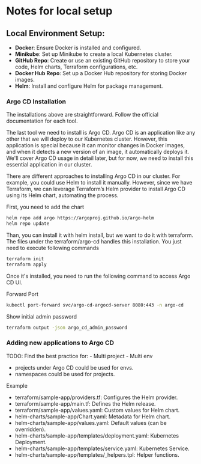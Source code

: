 # Notes for local setup

## Local Environment Setup:

- **Docker**: Ensure Docker is installed and configured.
- **Minikube**: Set up Minikube to create a local Kubernetes cluster.
- **GitHub Repo**: Create or use an existing GitHub repository to store your code, Helm charts, Terraform configurations, etc.
- **Docker Hub Repo**: Set up a Docker Hub repository for storing Docker images.
- **Helm**: Install and configure Helm for package management.

### Argo CD Installation

The installations above are straightforward. Follow the official documentation for each tool.

The last tool we need to install is Argo CD. Argo CD is an application like any other that we will deploy to our Kubernetes cluster. However, this application is special because it can monitor changes in Docker images, and when it detects a new version of an image, it automatically deploys it. We'll cover Argo CD usage in detail later, but for now, we need to install this essential application in our cluster.

There are different approaches to installing Argo CD in our cluster. For example, you could use Helm to install it manually. However, since we have Terraform, we can leverage Terraform’s Helm provider to install Argo CD using its Helm chart, automating the process.

First, you need to add the chart

```bash
helm repo add argo https://argoproj.github.io/argo-helm
helm repo update
```

Than, you can install it with helm install, but we want to do it with terraform. The files under the terraform/argo-cd handles this installation. You just need to execute following commands

```bash
terraform init
terraform apply
```

Once it's installed, you need to run the following command to access Argo CD UI.

Forward Port

```bash
kubectl port-forward svc/argo-cd-argocd-server 8080:443 -n argo-cd
```

Show initial admin password

```bash
terraform output -json argo_cd_admin_password
```

### Adding new applications to Argo CD

TODO: Find the best practice for: - Multi project - Multi env

- projects under Argo CD could be used for envs.
- namespaces could be used for projects.

Example

- terraform/sample-app/providers.tf: Configures the Helm provider.
- terraform/sample-app/main.tf: Defines the Helm release.
- terraform/sample-app/values.yaml: Custom values for Helm chart.
- helm-charts/sample-app/Chart.yaml: Metadata for Helm chart.
- helm-charts/sample-app/values.yaml: Default values (can be overridden).
- helm-charts/sample-app/templates/deployment.yaml: Kubernetes Deployment.
- helm-charts/sample-app/templates/service.yaml: Kubernetes Service.
- helm-charts/sample-app/templates/\_helpers.tpl: Helper functions.
